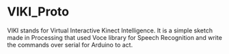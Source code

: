VIKI_Proto
==========

VIKI stands for Virtual Interactive Kinect Intelligence. It is a simple sketch made in Processing that used Voce library for Speech Recognition and write the commands over serial for Arduino to act.
